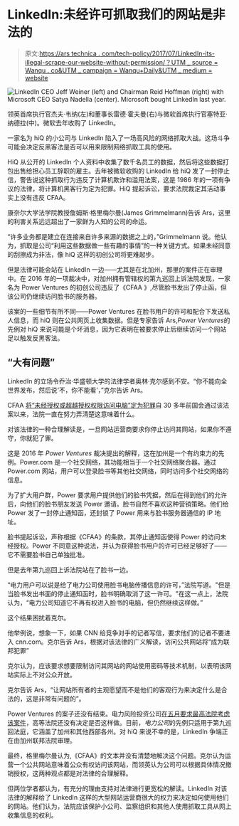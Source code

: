# LinkedIn:未经许可抓取我们的网站是非法的

> 原文:[https://ars technica . com/tech-policy/2017/07/LinkedIn-its-illegal-scrape-our-website-without-permission/？UTM _ source = Wanqu . co&UTM _ campaign = Wanqu+Daily&UTM _ medium = website](https://arstechnica.com/tech-policy/2017/07/linkedin-its-illegal-to-scrape-our-website-without-permission/?utm_source=wanqu.co&utm_campaign=Wanqu+Daily&utm_medium=website)

![LinkedIn CEO Jeff Weiner (left) and Chairman Reid Hoffman (right) with Microsoft CEO Satya Nadella (center). Microsoft bought LinkedIn last year.](../Images/cb4917499413a016b92adfd8470338ad.png)



领英首席执行官杰夫·韦纳(左)和董事长雷德·霍夫曼(右)与微软首席执行官塞特亚·纳德拉(中)。微软去年收购了 LinkedIn。





一家名为 hiQ 的小公司与 LinkedIn 陷入了一场高风险的网络抓取大战。这场斗争可能会决定反黑客法是否可以用来限制网络抓取工具的使用。

HiQ 从公开的 LinkedIn 个人资料中收集了数千名员工的数据，然后将这些数据打包出售给担心员工辞职的雇主。去年被微软收购的 LinkedIn 给 hiQ 发了一封停止信，警告说这种抓取行为违反了计算机欺诈和滥用法案，这是 1986 年的一项有争议的法律，将计算机黑客行为定为犯罪。HiQ 提起诉讼，要求法院裁定其活动事实上没有违反 CFAA。

康奈尔大学法学院教授詹姆斯·格里梅尔曼(James Grimmelmann)告诉 Ars，这里的利害关系远远超出了一家鲜为人知的公司的命运。

“许多业务都是建立在连接来自许多来源的数据之上的，”Grimmelmann 说。他认为，抓取是公司“利用这些数据做一些有趣的事情”的一种关键方式。如果未经同意的刮擦成为非法，像 hiQ 这样的初创公司将更难起步。

但是法律可能会站在 LinkedIn 一边——尤其是在北加州，那里的案件正在审理中。在 2016 年的一项裁决中，对加州拥有管辖权的第九巡回上诉法院发现，一家名为 Power Ventures 的初创公司违反了《CFAA 》,尽管脸书发出了停止函，但该公司仍继续访问脸书的服务器。

该案的一些细节有所不同——Power Ventures 在脸书用户的许可和配合下发送私人信息，而 hiQ 则在公共网页上收集数据。但是专家告诉 Ars,*Power Ventures*的先例对 hiQ 来说可能是个坏消息，因为它表明在被要求停止后继续访问一个网站足以触发反黑客法。

## “大有问题”

LinkedIn 的立场令乔治·华盛顿大学的法律学者奥林·克尔感到不安。“你不能向全世界发布，然后说‘不，你不能看’，”克尔告诉 Ars。

CFAA [将“未经授权或超越授权权限访问电脑”定为犯罪](https://www.law.cornell.edu/uscode/text/18/1030)自 30 多年前国会通过该法案以来，法院一直在努力弄清楚这意味着什么。

对该法律的一种合理解读是，一旦网站运营商要求你停止访问其网站，如果你不遵守，你就犯了罪。

这是 2016 年 *Power Ventures* 裁决提出的解释，这在加州是一个有约束力的先例。Power.com 是一个社交网络，其功能相当于一个社交网络聚合器。通过 Power.com 网站，用户可以登录脸书等其他社交网络，同时访问多个社交网络的信息。

为了扩大用户群，Power 要求用户提供他们的脸书凭据，然后在得到他们的允许后，向他们的脸书朋友发送 Power 邀请。脸书自然不喜欢这种营销策略。他们给 Power 发了一封停止通知函，还封锁了 Power 用来与脸书服务器通信的 IP 地址。

脸书提起诉讼，声称根据《CFAA》的条款，其停止通知函使得 Power 的访问未经授权。Power 不同意这种说法，并认为获得脸书用户的许可已经足够好了——它不需要脸书自己单独批准。

但是去年第九巡回上诉法院站在了脸书一边。

“电力用户可以说是给了电力公司使用脸书电脑传播信息的许可，”法院写道。"但是当脸书发出书面的停止通知函时，脸书明确取消了这一许可。"在这一点上，法院认为，“电力公司知道它不再有权进入脸书的电脑，但仍然继续这样做。”

这个结果困扰着克尔。

他举例说，想象一下，如果 CNN 给竞争对手的记者写信，要求他们的记者不要进入 cnn.com。克尔告诉 Ars，根据对该法律的广义解读，访问公共网站将“成为联邦犯罪”

克尔认为，应该要求想要限制访问其网站的网站使用密码等技术机制，以表明该网站实际上不对公众开放。

克尔告诉 Ars，“让网站所有者的主观愿望而不是他们的客观行为来决定什么是合法的，这是非常有问题的”。

Power Ventures 的案子还没有结束。电力风险投资公司[在五月要求最高法院考虑该案件](http://www.scotusblog.com/case-files/cases/power-ventures-inc-v-facebook-inc/)，高等法院还没有决定是否这样做。目前，*电力公司*的先例只适用于第九巡回法庭，它涵盖了加州和其他西部各州。对 hiQ 来说不幸的是，LinkedIn 争端正在由加州联邦法院审理。

最终，格里梅尔曼认为,《CFAA》的文本并没有清楚地解决这个问题。克尔认为运营一个公共网站意味着公众有权访问该网站，而领英认为公司可以根据具体情况撤销授权，这两种观点都是对法律的合理解释。

但两位学者都认为，有充分的理由支持对法律进行更宽松的解读。LinkedIn 对该法律的解释给了 LinkedIn 这样的大型网站运营商很大的权力来决定如何使用他们的网站。他们认为，法院应该保护小公司、监察组织和其他人使用抓取工具从网上收集信息的权利。